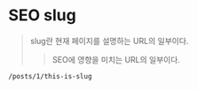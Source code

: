 # SEO slug

> slug란 현재 페이지를 설명하는 URL의 일부이다.
>
> > SEO에 영향을 미치는 URL의 일부이다.

```sh
/posts/1/this-is-slug
```
